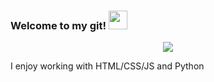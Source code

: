 ### Welcome to my git! <img src="https://raw.githubusercontent.com/MartinHeinz/MartinHeinz/master/wave.gif" width="30px">

<p align="center">
  <img src="https://readme-typing-svg.herokuapp.com/?lines=Web%20and%20Mobile%Application%20Developer;Being%20passionate%20and%20creative&center=true&width=380&height=45">
</p>
<p>
  I enjoy working with HTML/CSS/JS and Python
</p>
